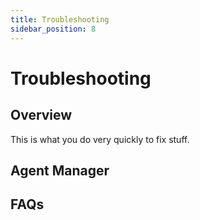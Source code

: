 ```yaml
---
title: Troubleshooting
sidebar_position: 8
---
```


# Troubleshooting

## Overview

This is what you do very quickly to fix stuff.

## Agent Manager
<!--Add the tabs to toggle platform types-->

## FAQs